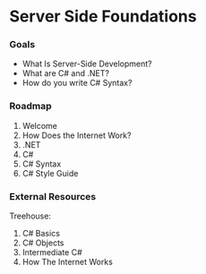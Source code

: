 # Server Side Foundations

### Goals

* What Is Server-Side Development?
* What are C# and .NET?
* How do you write C# Syntax?

### Roadmap 

1. Welcome
1. How Does the Internet Work?
1. .NET
1. C#
1. C# Syntax
1. C# Style Guide


### External Resources

Treehouse:
1. C# Basics
1. C# Objects
1. Intermediate C#
1. How The Internet Works
